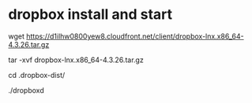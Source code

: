 # dropbox install and start
wget https://d1ilhw0800yew8.cloudfront.net/client/dropbox-lnx.x86_64-4.3.26.tar.gz

tar -xvf dropbox-lnx.x86_64-4.3.26.tar.gz

cd .dropbox-dist/

./dropboxd

